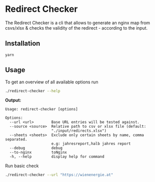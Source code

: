 # Redirect Checker

The Redirect Checker is a cli that allows to generate an nginx map from csvs/xlsx & checks the validity of the redirect - according to the input. 

## Installation 

`yarn`

## Usage

To get an overview of all available options run 

```bash
./redirect-checker --help
```

**Output:** 
```
Usage: redirect-checker [options]

Options:
  --url <url>        Base URL entries will be tested against.
  --source <source>  Relative path to csv or xlsx file (default:
                     "./input/redirects.xlsx")
  --sheets <sheets>  Exclude only certain sheets by name, comma separated.
                     e.g: jahresreport,halb jahres report
  --debug            debug
  --to-nginx         toNginx
  -h, --help         display help for command
```

Run basic check 
```bash
./redirect-checker --url "https://wienenergie.at"
```
